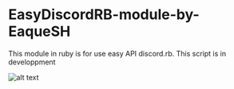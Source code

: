 # EasyDiscordRB-module-by-EaqueSH
This module in ruby is for use easy API discord.rb. This script is in developpment


![alt text](hhttp://image.noelshack.com/fichiers/2019/01/3/1546386012-capture-d-ecran-2019-01-02-a-00-39-51.png)
